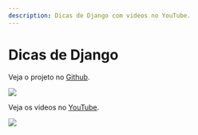 ```yaml
---
description: Dicas de Django com videos no YouTube.
---
```


# Dicas de Django

Veja o projeto no [Github](https://github.com/rg3915/dicas-de-django).

<a href="https://github.com/rg3915/dicas-de-django">
    <img src="../.gitbook/assets/github.png">
</a>

Veja os videos no [YouTube](https://www.youtube.com/regis-do-python).

<a href="https://www.youtube.com/regis-do-python">
    <img src="../.gitbook/assets/youtube.png">
</a>
